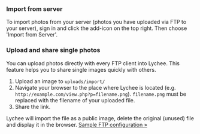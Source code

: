 ### Import from server

To import photos from your server (photos you have uploaded via FTP to your server), sign in and click the add-icon on the top right. Then choose 'Import from Server'. 

### Upload and share single photos

You can upload photos directly with every FTP client into Lychee. This feature helps you to share single images quickly with others.

1. Upload an image to `uploads/import/`
2. Navigate your browser to the place where Lychee is located (e.g. `http://example.com/view.php?p=filename.png`). `filename.png` must be replaced with the filename of your uploaded file.
3. Share the link.

Lychee will import the file as a public image, delete the original (unused) file and display it in the browser. [Sample FTP configuration &#187;](http://l.electerious.com/view.php?p=13657692738813)